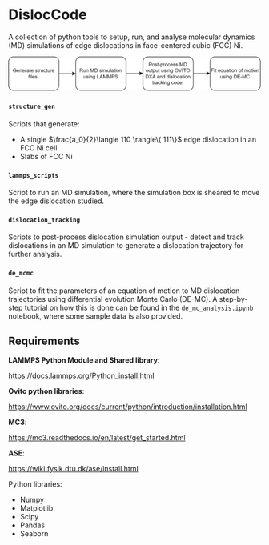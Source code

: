 # DislocCode
A collection of python tools to setup, run, and analyse molecular dynamics (MD) simulations of edge dislocations in face-centered cubic (FCC) Ni.

![](general_method.png)

#### `structure_gen`
Scripts that generate:
- A single $\frac{a_0}{2}\langle 110 \rangle\{ 111\}$ edge dislocation in an FCC Ni cell
- Slabs of FCC Ni

#### `lammps_scripts`
Script to run an MD simulation, where the simulation box is sheared to move the edge dislocation studied.

#### `dislocation_tracking`
Scripts to post-process dislocation simulation output - detect and track dislocations in an MD simulation to generate a dislocation trajectory for further analysis.

#### `de_mcmc`
Script to fit the parameters of an equation of motion to MD dislocation trajectories using differential evolution Monte Carlo (DE-MC). A step-by-step tutorial on how this is done can be found in the `de_mc_analysis.ipynb` notebook, where some sample data is also provided.


## Requirements 
**LAMMPS Python Module and Shared library**:

https://docs.lammps.org/Python_install.html

**Ovito python libraries**:

https://www.ovito.org/docs/current/python/introduction/installation.html

**MC3**:

https://mc3.readthedocs.io/en/latest/get_started.html

**ASE**:

https://wiki.fysik.dtu.dk/ase/install.html

Python libraries:
- Numpy
- Matplotlib
- Scipy
- Pandas
- Seaborn
